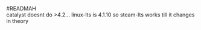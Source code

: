 #READMAH
<br>
catalyst doesnt do >4.2... linux-lts is 4.1.10 so steam-lts works till it changes in theory<br>
<br>

